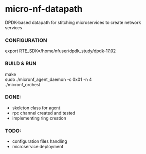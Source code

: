 # micro-nf-datapath
DPDK-based datapath for stitching microservices to create network services    

### CONFIGURATION    
export RTE_SDK=/home/nfuser/dpdk_study/dpdk-17.02   
 
### BUILD & RUN     
make    
sudo ./micronf_agent_daemon -c 0x01 -n 4     
./micronf_orchest    

### DONE:     
- skeleton class for agent    
- rpc channel created and tested    
- implementing ring creation  

### TODO:    
- configuration files handling    
- microservice deployment       
